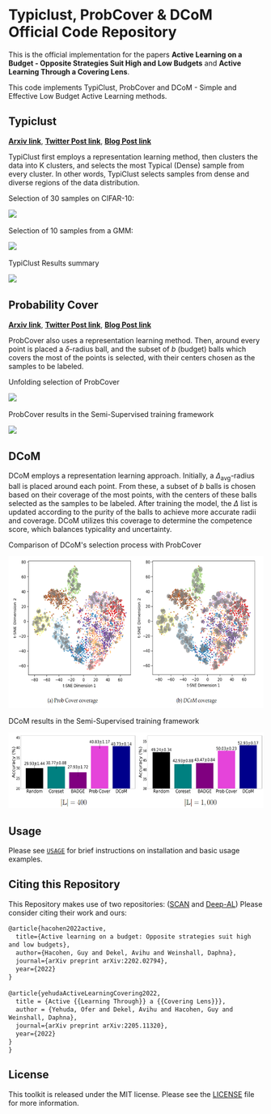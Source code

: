 # Typiclust, ProbCover & DCoM Official Code Repository


This is the official implementation for the papers **Active Learning on a Budget - Opposite Strategies Suit High and Low Budgets** and **Active Learning Through a Covering Lens**. 

This code implements TypiClust, ProbCover and DCoM - Simple and Effective Low Budget Active Learning methods.
## Typiclust

[**Arxiv link**](https://arxiv.org/abs/2202.02794), 
[**Twitter Post link**](https://twitter.com/AvihuDkl/status/1529385835694637058), 
[**Blog Post link**](https://avihu111.github.io/Active-Learning/)


TypiClust first employs a representation learning method, then clusters the data into K clusters, and selects the most Typical (Dense) sample from every cluster. In other words, TypiClust selects samples from dense and diverse regions of the data distribution.

Selection of 30 samples on CIFAR-10:

<img src="./cifar_selection.png" height="220">

Selection of 10 samples from a GMM:

<img src="./2d_selection_gif.gif" height="260">

TypiClust Results summary

<img src="./results.png" height="220">

## Probability Cover

[**Arxiv link**](https://arxiv.org/abs/2205.11320), 
[**Twitter Post link**](https://mobile.twitter.com/AvihuDkl/status/1579497337650839553), 
[**Blog Post link**](https://avihu111.github.io/Covering-Lens/)

ProbCover also uses a representation learning method. Then, around every point is placed a $\delta$-radius ball, and the subset of $b$ (budget) balls which covers the most of the points is selected, with their centers chosen as the samples to be labeled.

Unfolding selection of ProbCover

<img src="./probcover_selection.gif" height="260">

ProbCover results in the Semi-Supervised training framework

<img src="./probcover_semi.png" height="220">

## DCoM

DCoM employs a representation learning approach. Initially, a $\Delta_{\text{avg}}$-radius ball is placed around each point. From these, a subset of $b$ balls is chosen based on their coverage of the most points, with the centers of these balls selected as the samples to be labeled. After training the model, the $\Delta$ list is updated according to the purity of the balls to achieve more accurate radii and coverage. DCoM utilizes this coverage to determine the competence score, which balances typicality and uncertainty.

Comparison of DCoM's selection process with ProbCover

<img src="./probcover_dcom_rep.png" height="300">

DCoM results in the Semi-Supervised training framework

<img src="./dcom_semi.png" height="150">

## Usage

Please see [`USAGE`](USAGE.md) for brief instructions on installation and basic usage examples.

## Citing this Repository
This Repository makes use of two repositories: ([SCAN](https://github.com/wvangansbeke/Unsupervised-Classification) and [Deep-AL](https://github.com/acl21/deep-active-learning-pytorch))
Please consider citing their work and ours:
```
@article{hacohen2022active,
  title={Active learning on a budget: Opposite strategies suit high and low budgets},
  author={Hacohen, Guy and Dekel, Avihu and Weinshall, Daphna},
  journal={arXiv preprint arXiv:2202.02794},
  year={2022}
}

@article{yehudaActiveLearningCovering2022,
  title = {Active {{Learning Through}} a {{Covering Lens}}},
  author = {Yehuda, Ofer and Dekel, Avihu and Hacohen, Guy and Weinshall, Daphna},
  journal={arXiv preprint arXiv:2205.11320},
  year={2022}
}
}
```

## License
This toolkit is released under the MIT license. Please see the [LICENSE](LICENSE) file for more information.
